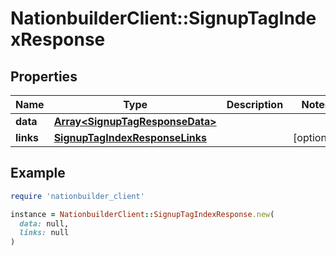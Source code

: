 # NationbuilderClient::SignupTagIndexResponse

## Properties

| Name | Type | Description | Notes |
| ---- | ---- | ----------- | ----- |
| **data** | [**Array&lt;SignupTagResponseData&gt;**](SignupTagResponseData.md) |  |  |
| **links** | [**SignupTagIndexResponseLinks**](SignupTagIndexResponseLinks.md) |  | [optional] |

## Example

```ruby
require 'nationbuilder_client'

instance = NationbuilderClient::SignupTagIndexResponse.new(
  data: null,
  links: null
)
```

